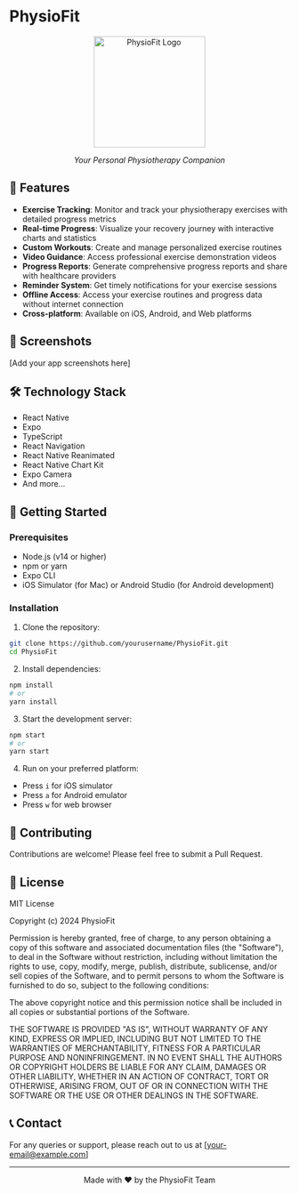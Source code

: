 # PhysioFit

<div align="center">
  <img src="assets/icon.png" alt="PhysioFit Logo" width="200"/>
  <br/>
  <p><em>Your Personal Physiotherapy Companion</em></p>
</div>

## 🚀 Features

- **Exercise Tracking**: Monitor and track your physiotherapy exercises with detailed progress metrics
- **Real-time Progress**: Visualize your recovery journey with interactive charts and statistics
- **Custom Workouts**: Create and manage personalized exercise routines
- **Video Guidance**: Access professional exercise demonstration videos
- **Progress Reports**: Generate comprehensive progress reports and share with healthcare providers
- **Reminder System**: Get timely notifications for your exercise sessions
- **Offline Access**: Access your exercise routines and progress data without internet connection
- **Cross-platform**: Available on iOS, Android, and Web platforms

## 📱 Screenshots

[Add your app screenshots here]

## 🛠️ Technology Stack

- React Native
- Expo
- TypeScript
- React Navigation
- React Native Reanimated
- React Native Chart Kit
- Expo Camera
- And more...

## 🚀 Getting Started

### Prerequisites

- Node.js (v14 or higher)
- npm or yarn
- Expo CLI
- iOS Simulator (for Mac) or Android Studio (for Android development)

### Installation

1. Clone the repository:
```bash
git clone https://github.com/yourusername/PhysioFit.git
cd PhysioFit
```

2. Install dependencies:
```bash
npm install
# or
yarn install
```

3. Start the development server:
```bash
npm start
# or
yarn start
```

4. Run on your preferred platform:
- Press `i` for iOS simulator
- Press `a` for Android emulator
- Press `w` for web browser

## 🤝 Contributing

Contributions are welcome! Please feel free to submit a Pull Request.

## 📝 License

MIT License

Copyright (c) 2024 PhysioFit

Permission is hereby granted, free of charge, to any person obtaining a copy
of this software and associated documentation files (the "Software"), to deal
in the Software without restriction, including without limitation the rights
to use, copy, modify, merge, publish, distribute, sublicense, and/or sell
copies of the Software, and to permit persons to whom the Software is
furnished to do so, subject to the following conditions:

The above copyright notice and this permission notice shall be included in all
copies or substantial portions of the Software.

THE SOFTWARE IS PROVIDED "AS IS", WITHOUT WARRANTY OF ANY KIND, EXPRESS OR
IMPLIED, INCLUDING BUT NOT LIMITED TO THE WARRANTIES OF MERCHANTABILITY,
FITNESS FOR A PARTICULAR PURPOSE AND NONINFRINGEMENT. IN NO EVENT SHALL THE
AUTHORS OR COPYRIGHT HOLDERS BE LIABLE FOR ANY CLAIM, DAMAGES OR OTHER
LIABILITY, WHETHER IN AN ACTION OF CONTRACT, TORT OR OTHERWISE, ARISING FROM,
OUT OF OR IN CONNECTION WITH THE SOFTWARE OR THE USE OR OTHER DEALINGS IN THE
SOFTWARE.

## 📞 Contact

For any queries or support, please reach out to us at [your-email@example.com]

---

<div align="center">
  Made with ❤️ by the PhysioFit Team
</div> 